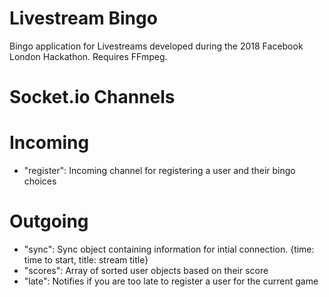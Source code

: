 # Livestream Bingo

Bingo application for Livestreams developed during the 2018 Facebook London Hackathon.
Requires FFmpeg.

# Socket.io Channels
# Incoming
- "register": Incoming channel for registering a user and their bingo choices

# Outgoing
- "sync": Sync object containing information for intial connection. {time: time to start, title: stream title}
- "scores": Array of sorted user objects based on their score
- "late": Notifies if you are too late to register a user for the current game
